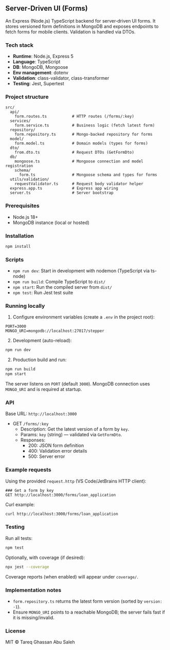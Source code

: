 ## Server‑Driven UI (Forms)

An Express (Node.js) TypeScript backend for server‑driven UI forms. It stores versioned form definitions in MongoDB and exposes endpoints to fetch forms for mobile clients. Validation is handled via DTOs.

### Tech stack
- **Runtime**: Node.js, Express 5
- **Language**: TypeScript
- **DB**: MongoDB, Mongoose
- **Env management**: dotenv
- **Validation**: class-validator, class-transformer
- **Testing**: Jest, Supertest

### Project structure
```
src/
  api/
    form.routes.ts           # HTTP routes (/forms/:key)
  services/
    form.service.ts          # Business logic (fetch latest form)
  repository/
    form.repository.ts       # Mongo-backed repository for forms
  model/
    form.model.ts            # Domain models (types for forms)
  dto/
    from.dto.ts              # Request DTOs (GetFormDto)
  db/
    mongoose.ts              # Mongoose connection and model registration
    schema/
      form.ts                # Mongoose schema and types for forms
  utils/validation/
    requestValidator.ts      # Request body validator helper
  express.app.ts             # Express app wiring
  server.ts                  # Server bootstrap
```

### Prerequisites
- Node.js 18+
- MongoDB instance (local or hosted)

### Installation
```bash
npm install
```

### Scripts
- `npm run dev`: Start in development with nodemon (TypeScript via ts-node)
- `npm run build`: Compile TypeScript to `dist/`
- `npm start`: Run the compiled server from `dist/`
- `npm test`: Run Jest test suite

### Running locally
1) Configure environment variables (create a `.env` in the project root):
```env
PORT=3000
MONGO_URI=mongodb://localhost:27017/stepper
```

2) Development (auto-reload):
```bash
npm run dev
```

2) Production build and run:
```bash
npm run build
npm start
```

The server listens on `PORT` (default `3000`). MongoDB connection uses `MONGO_URI` and is required at startup.

### API
Base URL: `http://localhost:3000`

- GET `/forms/:key`
  - Description: Get the latest version of a form by `key`.
  - Params: `key` (string) — validated via `GetFormDto`.
  - Responses:
    - 200: JSON form definition
    - 400: Validation error details
    - 500: Server error

### Example requests
Using the provided `request.http` (VS Code/JetBrains HTTP client):
```
### Get a form by key
GET http://localhost:3000/forms/loan_application
```

Curl example:
```bash
curl http://localhost:3000/forms/loan_application
```

### Testing
Run all tests:
```bash
npm test
```

Optionally, with coverage (if desired):
```bash
npx jest --coverage
```

Coverage reports (when enabled) will appear under `coverage/`.

### Implementation notes
- `form.repository.ts` returns the latest form version (sorted by `version: -1`).
- Ensure `MONGO_URI` points to a reachable MongoDB; the server fails fast if it is missing/invalid.

### License
MIT © Tareq Ghassan Abu Saleh


